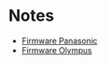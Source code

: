 # Notes

* [Firmware Panasonic](http://av.jpn.support.panasonic.com/support/global/cs/dsc/download/fts/index2.html)
* [Firmware Olympus](http://cs.olympus-imaging.jp/en/support/imsg/digicamera/download/software/firm/e1/index.cfm)
